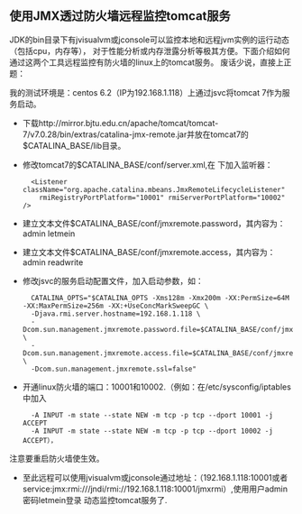 ## 使用JMX透过防火墙远程监控tomcat服务 ##

JDK的bin目录下有jvisualvm或jconsole可以监控本地和远程jvm实例的运行动态（包括cpu，内存等），
对于性能分析或内存泄露分析等极其方便。下面介绍如何通过这两个工具远程监控有防火墙的linux上的tomcat服务。
废话少说，直接上正题：

我的测试环境是：centos 6.2（IP为192.168.1.118）上通过jsvc将tomcat 7作为服务启动。




- 下载http://mirror.bjtu.edu.cn/apache/tomcat/tomcat-7/v7.0.28/bin/extras/catalina-jmx-remote.jar并放在tomcat7的$CATALINA_BASE/lib目录。



- 修改tomcat7的$CATALINA_BASE/conf/server.xml,在<Server port="8005" shutdown="SHUTDOWN"> 下加入监听器：

		<Listener className="org.apache.catalina.mbeans.JmxRemoteLifecycleListener"
          rmiRegistryPortPlatform="10001" rmiServerPortPlatform="10002" />



- 建立文本文件$CATALINA_BASE/conf/jmxremote.password，其内容为：admin letmein


- 建立文本文件$CATALINA_BASE/conf/jmxremote.access，其内容为：admin readwrite


- 修改jsvc的服务启动配置文件，加入启动参数，如：

		CATALINA_OPTS="$CATALINA_OPTS -Xms128m -Xmx200m -XX:PermSize=64M -XX:MaxPermSize=256m -XX:+UseConcMarkSweepGC \
		-Djava.rmi.server.hostname=192.168.1.118 \
		-Dcom.sun.management.jmxremote.password.file=$CATALINA_BASE/conf/jmxremote.password \
		-Dcom.sun.management.jmxremote.access.file=$CATALINA_BASE/conf/jmxremote.access \
		-Dcom.sun.management.jmxremote.ssl=false"



- 开通linux防火墙的端口：10001和10002.（例如：在/etc/sysconfig/iptables中加入

		-A INPUT -m state --state NEW -m tcp -p tcp --dport 10001 -j ACCEPT
		-A INPUT -m state --state NEW -m tcp -p tcp --dport 10002 -j ACCEPT），
注意要重启防火墙使生效。



- 至此远程可以使用jvisualvm或jconsole通过地址：（192.168.1.118:10001或者service:jmx:rmi:///jndi/rmi://192.168.1.118:10001/jmxrmi）,使用用户admin密码letmein登录
动态监控tomcat服务了.
